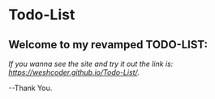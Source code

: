# Todo-List

## Welcome to my revamped TODO-LIST:

*If you wanna see the site and try it out the link is: https://weshcoder.github.io/Todo-List/.*

--Thank You.
